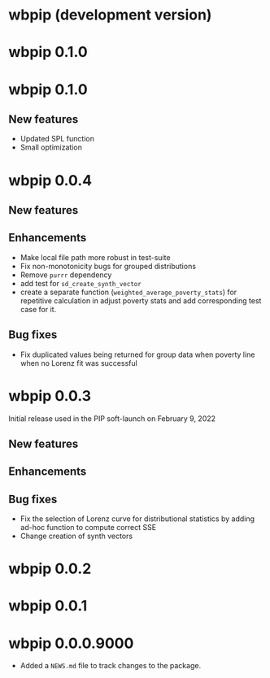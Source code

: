 # wbpip (development version)

# wbpip 0.1.0

# wbpip 0.1.0

## New features
* Updated SPL function
* Small optimization

# wbpip 0.0.4

## New features

## Enhancements

* Make local file path more robust in test-suite
* Fix non-monotonicity bugs for grouped distributions
* Remove `purrr` dependency
* add test for `sd_create_synth_vector`
* create a separate function (`weighted_average_poverty_stats`) for repetitive calculation in adjust poverty stats and add corresponding test case for it. 

## Bug fixes
* Fix duplicated values being returned for group data when poverty line when no
Lorenz fit was successful

# wbpip 0.0.3

Initial release used in the PIP soft-launch on February 9, 2022

## New features

## Enhancements

## Bug fixes

* Fix the selection of Lorenz curve for distributional statistics by adding ad-hoc function to compute correct SSE
* Change creation of synth vectors

# wbpip 0.0.2

# wbpip 0.0.1

# wbpip 0.0.0.9000

* Added a `NEWS.md` file to track changes to the package.
